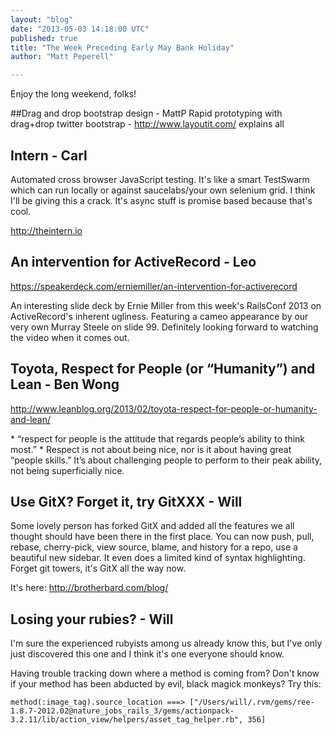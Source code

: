 ```yaml
---
layout: "blog"
date: "2013-05-03 14:18:00 UTC"
published: true
title: "The Week Preceding Early May Bank Holiday"
author: "Matt Peperell"

---
```


Enjoy the long weekend, folks!   ##Drag and drop bootstrap design - MattP Rapid prototyping with drag+drop twitter bootstrap - http://www.layoutit.com/ explains all  ## Intern - Carl Automated cross browser JavaScript testing. It's like a smart TestSwarm which can run locally or against saucelabs/your own selenium grid. I think I'll be giving this a crack. It's async stuff is promise based because that's cool.  http://theintern.io   ## An intervention for ActiveRecord - Leo https://speakerdeck.com/erniemiller/an-intervention-for-activerecord  An interesting slide deck by Ernie Miller from this week's RailsConf 2013 on ActiveRecord's inherent ugliness. Featuring a cameo appearance by our very own Murray Steele on slide 99. Definitely looking forward to watching the video when it comes out.   ## Toyota, Respect for People (or “Humanity”) and Lean - Ben Wong http://www.leanblog.org/2013/02/toyota-respect-for-people-or-humanity-and-lean/  \* “respect for people is the attitude that regards people’s ability to think most.” \* Respect is not about being nice, nor is it about having great “people skills.” It’s about challenging people to perform to their peak ability, not being superficially nice.  ## Use GitX? Forget it, try GitXXX - Will  Some lovely person has forked GitX and added all the features we all thought should have been there in the first place. You can now push, pull, rebase, cherry-pick, view source, blame, and history for a repo, use a beautiful new sidebar. It even does a limited kind of syntax highlighting. Forget git towers, it's GitX all the way now.  It's here: http://brotherbard.com/blog/    ## Losing your rubies? - Will I'm sure the experienced rubyists among us already know this, but I've only just discovered this one and I think it's one everyone should know.  Having trouble tracking down where a method is coming from? Don't know if your method has been abducted by evil, black magick monkeys? Try this:  `method(:image_tag).source_location ===> ["/Users/will/.rvm/gems/ree-1.8.7-2012.02@nature_jobs_rails_3/gems/actionpack-3.2.11/lib/action_view/helpers/asset_tag_helper.rb", 356]`


